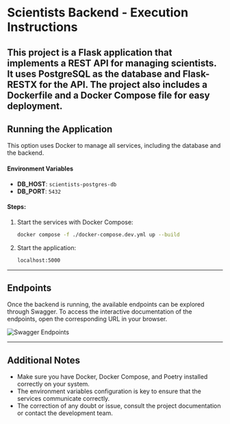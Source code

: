 # Scientists Backend - Execution Instructions

This project is a Flask application that implements a REST API for managing scientists. It uses PostgreSQL as the database and Flask-RESTX for the API. The project also includes a Dockerfile and a Docker Compose file for easy deployment. 
---

## Running the Application

This option uses Docker to manage all services, including the database and the backend.

#### Environment Variables
- **DB_HOST**: `scientists-postgres-db`
- **DB_PORT**: `5432`

#### Steps:

1. Start the services with Docker Compose:
   ```bash
   docker compose -f ./docker-compose.dev.yml up --build
   ```
2. Start the application:
   ```bash
   localhost:5000
---

## Endpoints

Once the backend is running, the available endpoints can be explored through Swagger. To access the interactive documentation of the endpoints, open the corresponding URL in your browser.

![Swagger Endpoints](./app/utils/swagger.png "Swagger")

---

## Additional Notes
- Make sure you have Docker, Docker Compose, and Poetry installed correctly on your system.
- The environment variables configuration is key to ensure that the services communicate correctly.
- The correction of any doubt or issue, consult the project documentation or contact the development team.




